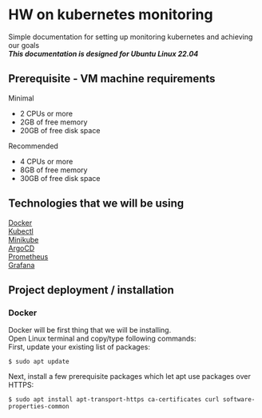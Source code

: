 # HW on kubernetes monitoring
Simple documentation for setting up monitoring kubernetes and achieving our goals <br>
_**This documentation is designed for Ubuntu Linux 22.04**_
## Prerequisite - VM machine requirements
Minimal <br> 
* 2 CPUs or more<br>
* 2GB of free memory<br>
* 20GB of free disk space<br>

Recommended <br> 
* 4 CPUs or more<br>
* 8GB of free memory<br>
* 30GB of free disk space<br>

## Technologies that we will be using
[Docker](https://docs.docker.com/engine/install/ubuntu/ "Docker main") <br>
[Kubectl](https://kubernetes.io/docs/tasks/tools/ "Kubectl main") <br>
[Minikube](https://minikube.sigs.k8s.io/docs/start/ "Minikube main") <br>
[ArgoCD](https://argo-cd.readthedocs.io/en/stable/getting_started/ "ArgoCD main") <br>
[Prometheus](https://prometheus.io/docs/prometheus/latest/installation/ "Prometheus main") <br>
[Grafana](https://grafana.com/docs/grafana/latest/setup-grafana/installation/ "Grafana main") <br>

## Project deployment / installation
### Docker
Docker will be first thing that we will be installing. <br>
Open Linux terminal and copy/type following commands: <br>
First, update your existing list of packages: <br>
```
$ sudo apt update
```
Next, install a few prerequisite packages which let apt use packages over HTTPS: <br>
```
$ sudo apt install apt-transport-https ca-certificates curl software-properties-common
```